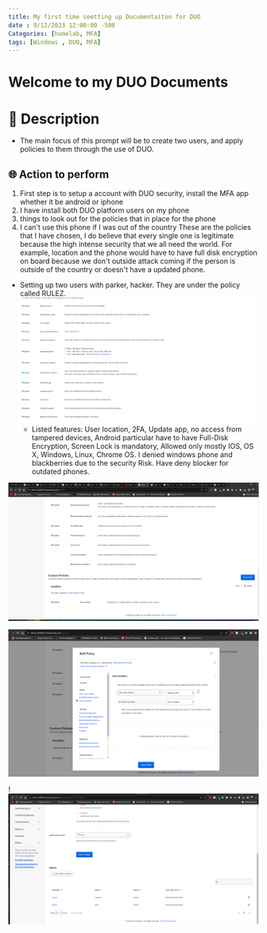 ```yaml
---
title: My first time seetting up Documentaiton for DUO
date : 9/12/2023 12:00:00 -500
Categories: [homelab, MFA]
tags: [Windows , DUO, MFA]
---
```



# Welcome to my DUO Documents
# 🧾 Description
- The main focus of this prompt will be to create two users, and apply policies to them through the use of DUO. 

## 🌐 Action to perform 
1.  First step is to setup a account with DUO security, install the MFA app whether it be android or iphone
2. I have install both DUO platform users on my phone
3. things to look out for the policies that in place for the phone
4. I can't use this phone if I was out of the country 
 These are the policies that I have chosen, I do believe that every single one is legitimate because the high intense security that we all need the world. For example, location and the phone would have to have full disk encryption on board because we don't outside attack coming if the person is outside of the country or doesn't have a updated phone. 
- Setting up two users with parker, hacker. They are under the policy called RULEZ. 
![Alt text](photos/Hada_group_policies2.png)
	- Listed features: User location, 2FA, Update app, no access from tampered devices, Android particular have to have Full-Disk Encryption, Screen Lock is mandatory, Allowed only mostly IOS, OS X, Windows, Linux, Chrome OS. I denied windows phone and blackberries due to the security Risk. Have deny blocker for outdated phones. 

![img-description](Hada_prompt1.png)

![img-description](Hada_group_polices.png)

!![img-description](Hada_prompt_group_users.png)